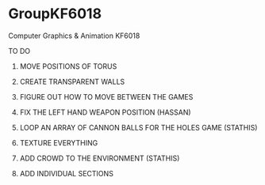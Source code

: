 # GroupKF6018
Computer Graphics &amp; Animation KF6018


TO DO

1. MOVE POSITIONS OF TORUS

2. CREATE TRANSPARENT WALLS

3. FIGURE OUT HOW TO MOVE BETWEEN THE GAMES

4. FIX THE LEFT HAND WEAPON POSITION (HASSAN)

5. LOOP AN ARRAY OF CANNON BALLS FOR THE HOLES GAME (STATHIS)

6. TEXTURE EVERYTHING

7. ADD CROWD TO THE ENVIRONMENT (STATHIS)

8. ADD INDIVIDUAL SECTIONS 
